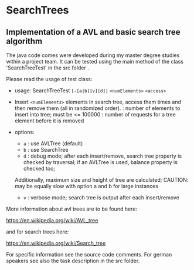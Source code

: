 # SearchTrees

## Implementation of a AVL and basic search tree algorithm

The java code comes were developed during my master degree studies within a project team. 
It can be tested using the main method of the class 'SearchTreeTest' in the src folder .

Please read the usage of test class:

- usage: SearchTreeTest `[-[a|b][v][d]]`  `<numElements>` `<access>`
- Insert `<numElements>` elements in search tree, access them <access> times
    and then remove them (all in randomized order).
    <numElements> : number of elements to insert into tree; must be <= 100000
    <access>      : number of requests for a tree element before it is removed
- options:
    - `a` : use AVLTree (default)
    - `b` : use SearchTree
    - `d` : debug mode; after each insert/remove, search tree property is checked
    by traversal; if an AVLTree is used, balance property is checked too;

    Additionally, maximum size and height of tree are calculated;
    CAUTION: may be equally slow with option a and b for large instances
    - `v` : verbose mode; search tree is output after each insert/remove

More information about avl trees are to be found here:

https://en.wikipedia.org/wiki/AVL_tree

and for search trees here:

https://en.wikipedia.org/wiki/Search_tree

For specific information see the source code comments.
For german speakers see also the task description in the src folder. 
